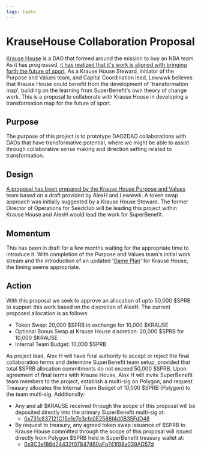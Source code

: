 ```yaml
---
tags: tasks
---
```

# KrauseHouse Collaboration Proposal
[Krause House](http://krausehouse.club) is a DAO that formed around the mission to buy an NBA team. As it has progressed, [it has realized that it's work is aligned with bringing forth the future of sport](https://krausehouse.mirror.xyz/IZm6c5XN58msf_f-UVPmOWLTJfSUwSuB80j8mYjfBZA). 
As a Krause House Steward, initiator of the Purpose and Values team, and Capital Coordination lead, Lewwwk believes that Krause House could benefit from the development of 'transformation map', building on the learning from SuperBenefit's own theory of change work.
This is a proposal to collaborate with Krause House in developing a transformation map for the future of sport.
## Purpose
The purpose of this project is to prototype DAO2DAO collaborations with DAOs that have transformative potential, where we might be able to assist through collaborative sense making and direction setting related to transformation.
## Design 
[A proposal has been prepared by the Krause House Purpose and Values](https://www.notion.so/krausehousework/Roadmapping-the-future-of-sport-4d586308921b414dbd4d80ce429f7e62 ) team based on a draft provided by AlexH and Lewwwk. A token swap approach was initially suggested by a Krause House Steward. The former Director of Operations for Seedclub will be leading this project within Krause House and AlexH would lead the work for SuperBenefit.
## Momentum
This has been in draft for a few months waiting for the appropriate time to introduce it. With completion of the Purpose and Values team's initial work stream and the introduction of an updated '[Game Plan](https://snapshot.org/#/krausehouse.eth/proposal/0x97f85099d9e0727fe49f31638e9e42d4148478ace5f88aab5147efc29494fd11)' for Krause House, the timing seems appropriate.
## Action
With this proposal we seek to approve an allocation of upto 50,000 $SPRB to support this work based on the discretion of AlexH. 
The current proposed allocation is as follows:
- Token Swap: 20,000 $SPRB in exchange for 10,000 $KRAUSE
- Optional Bonus Swap at Krause House discretion: 20,000 $SPRB for 10,000 $KRAUSE
- Internal Team Budget: 10,000 $SPRB

As project lead, Alex H will have final authority to accept or reject the final collaboration terms and determine SuperBenefit team setup, provided that total $SPRB allocation commitments do not exceed 50,000 $SPRB.
Upon agreement of final terms with Krause House, Alex H will invite SuperBenefit team members to the project, establish a multi-sig on Polygon, and request Treasury allocates the Internal Team Budget of 10,000 $SPRB (Polygon) to the team multi-sig. 
Additionally:
- Any and all $KRAUSE received through the scope of this proposal will be deposited directly into the primary SuperBenefit multi-sig at: 
	- [0x731c837121C15e1e7e3cfc0E2588f4d0B35FdD48](http://etherscan.io/address/0x731c837121C15e1e7e3cfc0E2588f4d0B35FdD48)
- By request to treasury, any agreed token swap issuance of $SPRB to Krause House committed through the scope of this proposal will issued directly from Polygon $SPRB held in SuperBenefit treasury wallet at: 
	- [0x9C3e186d24432f07847460aFa741f98a039AD57d](https://polygonscan.com/address/0x9c3e186d24432f07847460afa741f98a039ad57d)
